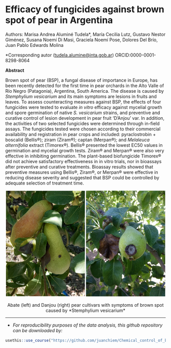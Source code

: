 Efficacy of fungicides against brown spot of pear in Argentina
================

<!-- README.md is generated from README.Rmd. Please edit that file -->
<!-- badges: start -->

Authors: Marisa Andrea Aluminé Tudela\*, María Cecilia Lutz, Gustavo
Nestor Giménez, Susana Noemí Di Masi, Graciela Noemí Pose, Dolores Del
Brío, Juan Pablo Edwards Molina

\*Corresponding autor (<tudela.alumine@inta.gob.ar>)
ORCID:0000-0001-8298-8064

<!-- badges: end -->

**Abstract**

Brown spot of pear (BSP), a fungal disease of importance in Europe, has
been recently detected for the first time in pear orchards in the Alto
Valle of Río Negro (Patagonia), Argentina, South America. The disease is
caused by *Stemphylium vesicarium* and its main symptoms are lesions in
fruits and leaves. To assess counteracting measures against BSP, the
effects of four fungicides were tested to evaluate *in vitro* efficacy
against mycelial growth and spore germination of native *S. vesicarium*
strains, and preventive and curative control of lesion development in
pear fruit ‘D’Anjou’ var. In addition, the activities of two selected
fungicides were determined through in-field assays. The fungicides
tested were chosen according to their commercial availability and
registration in pear crops and included: pyraclostrobin + boscalid
(Bellis®); ziram (Ziram®); captan (Merpan®); and *Melaleuca
alternifolia* extract (Timorex®). Bellis® presented the lowest EC50
values in germination and mycelial growth tests. Ziram® and Merpan® were
also very effective in inhibiting germination. The plant-based
biofungicide Timorex® did not achieve satisfactory effectiveness in in
vitro trials, nor in bioassays after preventive and curative treatments.
Bioassay results showed that preventive measures using Bellis®, Ziram®,
or Merpan® were effective in reducing disease severity and suggested
that BSP could be controlled by adequate selection of treatment time.

<div class="figure" style="text-align: center">

<img src="images/abate_border.png" alt="Abate (left) and Danjou (right) pear cultivars with symptoms of brown spot caused by *Stemphylium vesicarium*" width="50%" height="20%" /><img src="images/danjou_border.png" alt="Abate (left) and Danjou (right) pear cultivars with symptoms of brown spot caused by *Stemphylium vesicarium*" width="50%" height="20%" />
<p class="caption">
Abate (left) and Danjou (right) pear cultivars with symptoms of brown
spot caused by *Stemphylium vesicarium*
</p>

</div>

------------------------------------------------------------------------

- *For reproducibility purposes of the data analysis, this github
  repository can be downloaded by:*

``` r
usethis::use_course("https://github.com/juanchiem/Chemical_control_of_brown_spot_of_pear/archive/refs/heads/main.zip")
```
